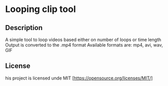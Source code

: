 # Looping clip tool

## Description
A simple tool to loop videos based either on number of loops or time length 
Output is converted to the .mp4 format
Available formats are: mp4, avi, wav, GIF

## License
his project is licensed unde MIT [https://opensource.org/licenses/MIT/]
